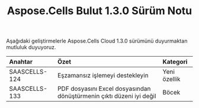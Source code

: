 ﻿---
title: Aspose.Cells Bulut 1.3.0 Sürüm Notu
second_title: Aspose.Cells Cloud Documen
type: docs
url: /tr/aspose-cells-cloud-1-3-0-release-notes/
aliases: [/aspose-cells-for-cloud-1-3-0-release-notes/]
description: Aspose.Cells Bulut, oluşturma, dönüştürme, birleştirme, bölme, korumalı, iç nesne işlemi vb. için Excel'i destekler
weight: 40
---
Aşağıdaki geliştirmelerle Aspose.Cells Cloud 1.3.0 sürümünü duyurmaktan mutluluk duyuyoruz.

|**Anahtar** |**Özet** |**Kategori** |
|:- |:- |:- |
|SAASCELLS-124 | Eşzamansız işlemeyi destekleyin| Yeni özellik|
|SAASCELLS-133 | PDF dosyasını Excel dosyasından dönüştürmenin çıktı düzeni iyi değil| Böcek|

